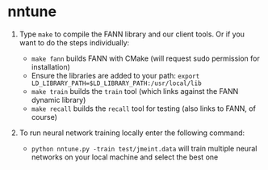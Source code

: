 # nntune

1. Type `make` to compile the FANN library and our client tools. Or if you want to do the steps individually:
    * `make fann` builds FANN with CMake (will request sudo permission for installation)
    * Ensure the libraries are added to your path: `export LD_LIBRARY_PATH=$LD_LIBRARY_PATH:/usr/local/lib`
    * `make train` builds the `train` tool (which links against the FANN dynamic library)
    * `make recall` builds the `recall` tool for testing (also links to FANN, of course)

2. To run neural network training locally enter the following command:
    * `python nntune.py -train test/jmeint.data` will train multiple neural networks on your local machine and select the best one

